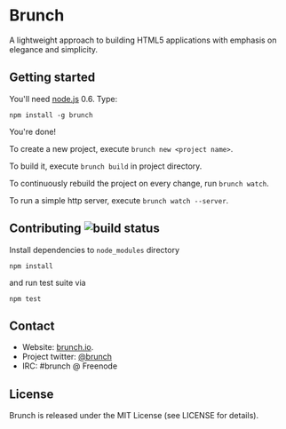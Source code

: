 # Brunch
A lightweight approach to building HTML5 applications with emphasis on 
elegance and simplicity.

## Getting started
You'll need [node.js](http://nodejs.org/) 0.6. Type:

    npm install -g brunch

You're done!

To create a new project, execute `brunch new <project name>`.

To build it, execute `brunch build` in project directory.

To continuously rebuild the project on every change, run `brunch watch`.

To run a simple http server, execute `brunch watch --server`.

## Contributing ![build status](https://secure.travis-ci.org/brunch/brunch.png?branch=master)
Install dependencies to `node_modules` directory

    npm install

and run test suite via

    npm test

## Contact
- Website: [brunch.io](http://brunch.io).
- Project twitter: [@brunch](http://twitter.com/brunch)
- IRC: #brunch @ Freenode

## License
Brunch is released under the MIT License (see LICENSE for details).
